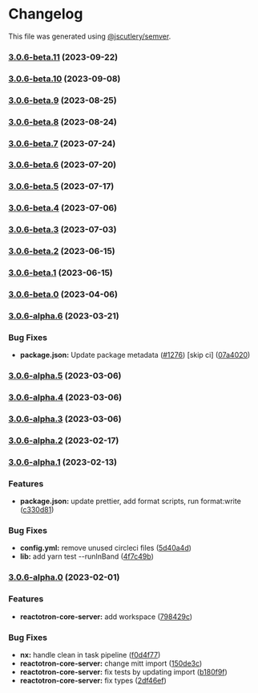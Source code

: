 # Changelog

This file was generated using [@jscutlery/semver](https://github.com/jscutlery/semver).

### [3.0.6-beta.11](https://github.com/infinitered/reactotron/compare/reactotron-core-server@3.0.6-beta.10...reactotron-core-server@3.0.6-beta.11) (2023-09-22)

### [3.0.6-beta.10](https://github.com/infinitered/reactotron/compare/reactotron-core-server@3.0.6-beta.9...reactotron-core-server@3.0.6-beta.10) (2023-09-08)

### [3.0.6-beta.9](https://github.com/infinitered/reactotron/compare/reactotron-core-server@3.0.6-beta.8...reactotron-core-server@3.0.6-beta.9) (2023-08-25)

### [3.0.6-beta.8](https://github.com/infinitered/reactotron/compare/reactotron-core-server@3.0.6-beta.7...reactotron-core-server@3.0.6-beta.8) (2023-08-24)

### [3.0.6-beta.7](https://github.com/infinitered/reactotron/compare/reactotron-core-server@3.0.6-beta.6...reactotron-core-server@3.0.6-beta.7) (2023-07-24)

### [3.0.6-beta.6](https://github.com/infinitered/reactotron/compare/reactotron-core-server@3.0.6-beta.5...reactotron-core-server@3.0.6-beta.6) (2023-07-20)

### [3.0.6-beta.5](https://github.com/infinitered/reactotron/compare/reactotron-core-server@3.0.6-beta.4...reactotron-core-server@3.0.6-beta.5) (2023-07-17)

### [3.0.6-beta.4](https://github.com/infinitered/reactotron/compare/reactotron-core-server@3.0.6-beta.3...reactotron-core-server@3.0.6-beta.4) (2023-07-06)

### [3.0.6-beta.3](https://github.com/infinitered/reactotron/compare/reactotron-core-server@3.0.6-beta.2...reactotron-core-server@3.0.6-beta.3) (2023-07-03)

### [3.0.6-beta.2](https://github.com/infinitered/reactotron/compare/reactotron-core-server@3.0.6-beta.1...reactotron-core-server@3.0.6-beta.2) (2023-06-15)

### [3.0.6-beta.1](https://github.com/infinitered/reactotron/compare/reactotron-core-server@3.0.6-beta.0...reactotron-core-server@3.0.6-beta.1) (2023-06-15)

### [3.0.6-beta.0](https://github.com/infinitered/reactotron/compare/reactotron-core-server@3.0.6-alpha.6...reactotron-core-server@3.0.6-beta.0) (2023-04-06)

### [3.0.6-alpha.6](https://github.com/infinitered/reactotron/compare/reactotron-core-server@3.0.6-alpha.5...reactotron-core-server@3.0.6-alpha.6) (2023-03-21)


### Bug Fixes

* **package.json:** Update package metadata ([#1276](https://github.com/infinitered/reactotron/issues/1276)) [skip ci] ([07a4020](https://github.com/infinitered/reactotron/commit/07a4020bf528de100a9191bd92a92d835d5ccaa7))

### [3.0.6-alpha.5](https://github.com/infinitered/reactotron/compare/reactotron-core-server@3.0.6-alpha.4...reactotron-core-server@3.0.6-alpha.5) (2023-03-06)

### [3.0.6-alpha.4](https://github.com/infinitered/reactotron/compare/reactotron-core-server@3.0.6-alpha.3...reactotron-core-server@3.0.6-alpha.4) (2023-03-06)

### [3.0.6-alpha.3](https://github.com/infinitered/reactotron/compare/reactotron-core-server@3.0.6-alpha.2...reactotron-core-server@3.0.6-alpha.3) (2023-03-06)

### [3.0.6-alpha.2](https://github.com/infinitered/reactotron/compare/reactotron-core-server@3.0.6-alpha.1...reactotron-core-server@3.0.6-alpha.2) (2023-02-17)

### [3.0.6-alpha.1](https://github.com/infinitered/reactotron/compare/reactotron-core-server@3.0.6-alpha.0...reactotron-core-server@3.0.6-alpha.1) (2023-02-13)


### Features

* **package.json:** update prettier, add format scripts, run format:write ([c330d81](https://github.com/infinitered/reactotron/commit/c330d81426c3f6f371a29a8a00ba9d1d6ce2d97a))


### Bug Fixes

* **config.yml:** remove unused circleci files ([5d40a4d](https://github.com/infinitered/reactotron/commit/5d40a4ddba0b5ac8759216152000f54158d32669))
* **lib:** add yarn test --runInBand ([4f7c49b](https://github.com/infinitered/reactotron/commit/4f7c49bc1ab8074fedbb3285f66d603aefa3d09f))

### [3.0.6-alpha.0](https://github.com/infinitered/reactotron/compare/reactotron-core-server@3.0.5...reactotron-core-server@3.0.6-alpha.0) (2023-02-01)


### Features

* **reactotron-core-server:** add workspace ([798429c](https://github.com/infinitered/reactotron/commit/798429ca5974162f4ebf5044c534fa999f2f075f))


### Bug Fixes

* **nx:** handle clean in task pipeline ([f0d4f77](https://github.com/infinitered/reactotron/commit/f0d4f77c6e4e903836f2b32bd5234f7b611028d1))
* **reactotron-core-server:** change mitt import ([150de3c](https://github.com/infinitered/reactotron/commit/150de3c5a6711605bced0903de2c4ac2723b4e2c))
* **reactotron-core-server:** fix tests by updating import ([b180f9f](https://github.com/infinitered/reactotron/commit/b180f9f70c2b1259c345ba78190eb0c927b6ec14))
* **reactotron-core-server:** fix types ([2df46ef](https://github.com/infinitered/reactotron/commit/2df46ef065e72e174fbac22cd76ac54d038cf50d))
